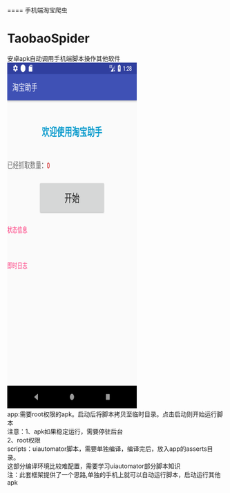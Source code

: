 ====
手机端淘宝爬虫
# TaobaoSpider
安卓apk自动调用手机端脚本操作其他软件<br>
<img width="300" height="800" src="https://github.com/hellozhuzi/TaobaoSpider/blob/master/pic/Screenshot_1535678911.png"><br>
app:需要root权限的apk。启动后将脚本拷贝至临时目录。点击启动则开始运行脚本<br>
    注意：1、apk如果稳定运行，需要停驻后台<br>
         2、root权限<br>
scripts：uiautomator脚本，需要单独编译，编译完后，放入app的asserts目录。<br>
		这部分编译环境比较难配置，需要学习uiautomator部分脚本知识<br>
注：此套框架提供了一个思路,单独的手机上就可以自动运行脚本，启动运行其他apk
